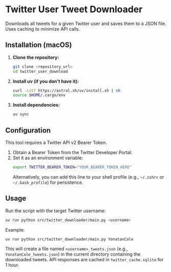 # Twitter User Tweet Downloader

Downloads all tweets for a given Twitter user and saves them to a JSON file. Uses caching to minimize API calls.

## Installation (macOS)

1.  **Clone the repository:**
    ```bash
    git clone <repository_url>
    cd twitter_user_download
    ```
2.  **Install uv (if you don't have it):**
    ```bash
    curl -LsSf https://astral.sh/uv/install.sh | sh
    source $HOME/.cargo/env
    ```
3.  **Install dependencies:**
    ```bash
    uv sync
    ```

## Configuration

This tool requires a Twitter API v2 Bearer Token.

1.  Obtain a Bearer Token from the Twitter Developer Portal.
2.  Set it as an environment variable:
    ```bash
    export TWITTER_BEARER_TOKEN="YOUR_BEARER_TOKEN_HERE"
    ```
    Alternatively, you can add this line to your shell profile (e.g., `~/.zshrc` or `~/.bash_profile`) for persistence.

## Usage

Run the script with the target Twitter username:

```bash
uv run python src/twitter_downloader/main.py <username>
```

Example:

```bash
uv run python src/twitter_downloader/main.py YonatanCale
```

This will create a file named `<username>_tweets.json` (e.g., `YonatanCale_tweets.json`) in the current directory containing the downloaded tweets. API responses are cached in `twitter_cache.sqlite` for 1 hour.
